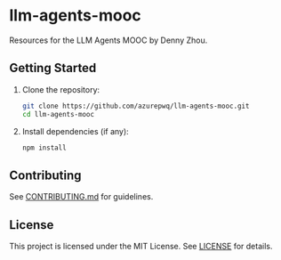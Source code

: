 # llm-agents-mooc

Resources for the LLM Agents MOOC by Denny Zhou.

## Getting Started

1. Clone the repository:
   ```sh
   git clone https://github.com/azurepwq/llm-agents-mooc.git
   cd llm-agents-mooc
   ```
2. Install dependencies (if any):
   ```sh
   npm install
   ```

## Contributing

See [CONTRIBUTING.md](CONTRIBUTING.md) for guidelines.

## License

This project is licensed under the MIT License. See [LICENSE](LICENSE) for details.
